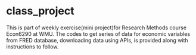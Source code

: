 # class_project
This is part of weekly exercise(mini project)for Research Methods course Econ6290 at WMU. 
The codes to get series of data for economic variables from FRED database, downloading data using APIs, is provided along with instructions to follow. 


